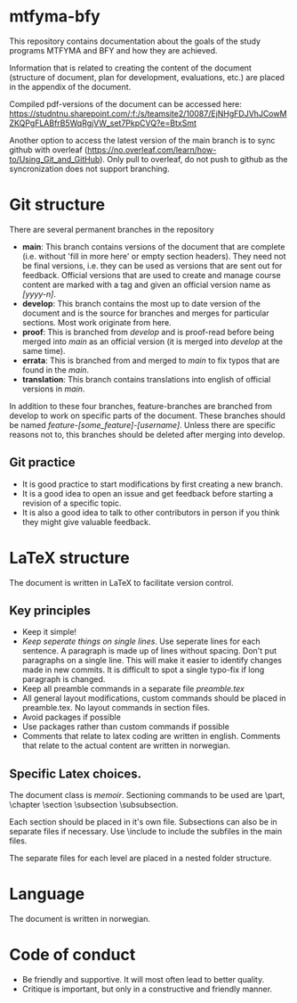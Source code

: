# mtfyma-bfy
This repository contains documentation about the goals of the study programs MTFYMA and BFY and how they are achieved.

Information that is related to creating the content of the document (structure of document, plan for development, evaluations, etc.) are placed in the appendix of the document.

Compiled pdf-versions of the document can be accessed here: https://studntnu.sharepoint.com/:f:/s/teamsite2/10087/EjNHgFDJVhJCowMZKQPgFLABfrB5WqRgjVW_set7PkpCVQ?e=BtxSmt

Another option to access the latest version of the main branch is to sync github with overleaf (https://no.overleaf.com/learn/how-to/Using_Git_and_GitHub). Only pull to overleaf, do not push to github as the syncronization does not support branching.

# Git structure
There are several permanent branches in the repository
- **main**: This branch contains versions of the document that are complete (i.e. without 'fill in more here' or empty section headers). They need not be final versions, i.e. they can be used as versions that are sent out for feedback. Official versions that are used to create and manage course content are marked with a tag and given an official version name as *[yyyy-n]*.
- **develop**: This branch contains the most up to date version of the document and is the source for branches and merges for particular sections. Most work originate from here.
- **proof**: This is branched from *develop* and is proof-read before being merged into *main* as an official version (it is merged into *develop* at the same time).
- **errata**: This is branched from and merged to *main* to fix typos that are found in the *main*.
- **translation**: This branch contains translations into english of official versions in *main*.

In addition to these four branches, feature-branches are branched from develop to work on specific parts of the document. These branches should be named *feature-[some_feature]-[username]*. Unless there are specific reasons not to, this branches should be deleted after merging into develop.

## Git practice
- It is good practice to start modifications by first creating a new branch.
- It is a good idea to open an issue and get feedback before starting a revision of a specific topic.
- It is also a good idea to talk to other contributors in person if you think they might give valuable feedback.

# LaTeX structure
The document is written in LaTeX to facilitate version control.

## Key principles
- Keep it simple!
- *Keep seperate things on single lines*. Use seperate lines for each sentence. A paragraph is made up of lines without spacing. Don't put paragraphs on a single line. This will make it easier to identify changes made in new commits. It is difficult to spot a single typo-fix if long paragraph is changed.
- Keep all preamble commands in a separate file *preamble.tex*
- All general layout modifications, custom commands should be placed in preamble.tex. No layout commands in section files.
- Avoid packages if possible
- Use packages rather than custom commands if possible
- Comments that relate to latex coding are written in english. Comments that relate to the actual content are written in norwegian.

## Specific Latex choices.

The document class is *memoir*. Sectioning commands to be used are \part, \chapter \section \subsection \subsubsection.

Each section should be placed in it's own file. 
Subsections can also be in separate files if necessary. 
Use \include to include the subfiles in the main files.

The separate files for each level are placed in a nested folder structure.

# Language

The document is written in norwegian.

# Code of conduct

- Be friendly and supportive. It will most often lead to better quality.
- Critique is important, but only in a constructive and friendly manner.

